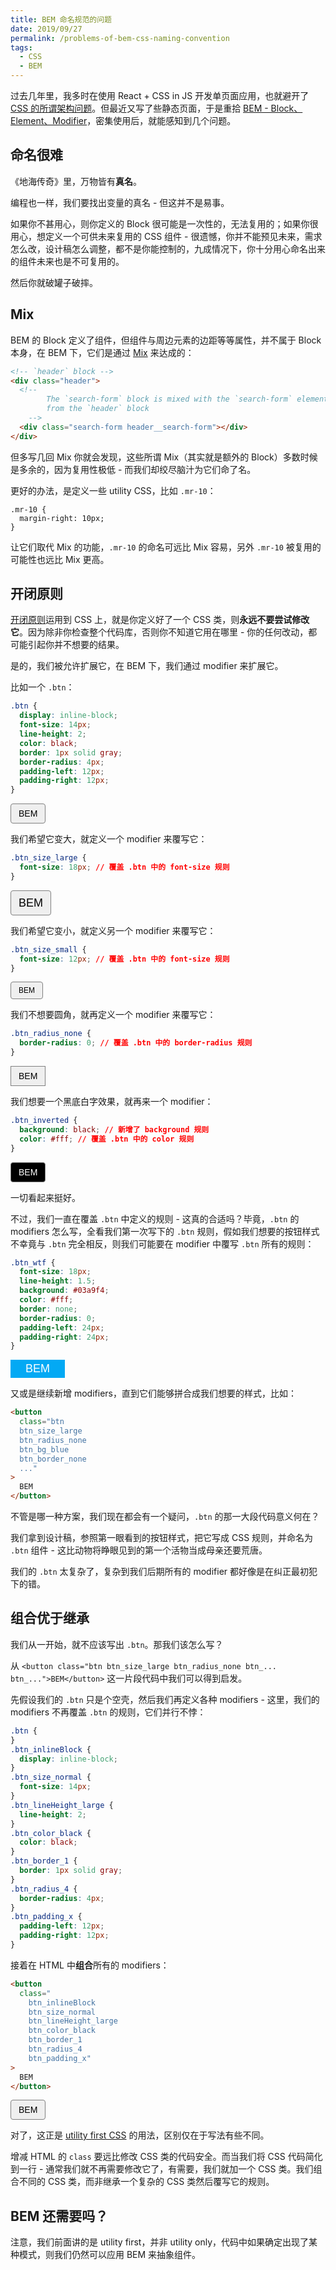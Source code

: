 ```yaml
---
title: BEM 命名规范的问题
date: 2019/09/27
permalink: /problems-of-bem-css-naming-convention
tags:
  - CSS
  - BEM
---
```


过去几年里，我多时在使用 React + CSS in JS 开发单页面应用，也就避开了 [CSS 的所谓架构问题](https://blog.zfanw.com/css-architecture/)。但最近又写了些静态页面，于是重拾 [BEM - Block、Element、Modifier](https://en.bem.info/)，密集使用后，就能感知到几个问题。

## 命名很难

《地海传奇》里，万物皆有**真名**。

编程也一样，我们要找出变量的真名 - 但这并不是易事。

如果你不甚用心，则你定义的 Block 很可能是一次性的，无法复用的；如果你很用心，想定义一个可供未来复用的 CSS 组件 - 很遗憾，你并不能预见未来，需求怎么改，设计稿怎么调整，都不是你能控制的，九成情况下，你十分用心命名出来的组件未来也是不可复用的。

然后你就破罐子破摔。

## Mix

BEM 的 Block 定义了组件，但组件与周边元素的边距等等属性，并不属于 Block 本身，在 BEM 下，它们是通过 [Mix](https://en.bem.info/methodology/quick-start/#mix) 来达成的：

```html
<!-- `header` block -->
<div class="header">
  <!--
        The `search-form` block is mixed with the `search-form` element
        from the `header` block
    -->
  <div class="search-form header__search-form"></div>
</div>
```

但多写几回 Mix 你就会发现，这些所谓 Mix（其实就是额外的 Block）多数时候是多余的，因为复用性极低 - 而我们却绞尽脑汁为它们命了名。

更好的办法，是定义一些 utility CSS，比如 `.mr-10`：

```
.mr-10 {
  margin-right: 10px;
}
```

让它们取代 Mix 的功能，`.mr-10` 的命名可远比 Mix 容易，另外 `.mr-10` 被复用的可能性也远比 Mix 更高。

## 开闭原则

[开闭原则](https://zh.wikipedia.org/zh-sg/%E5%BC%80%E9%97%AD%E5%8E%9F%E5%88%99)运用到 CSS 上，就是你定义好了一个 CSS 类，则**永远不要尝试修改它**。因为除非你检查整个代码库，否则你不知道它用在哪里 - 你的任何改动，都可能引起你并不想要的结果。

是的，我们被允许扩展它，在 BEM 下，我们通过 modifier 来扩展它。

比如一个 `.btn`：

```css
.btn {
  display: inline-block;
  font-size: 14px;
  line-height: 2;
  color: black;
  border: 1px solid gray;
  border-radius: 4px;
  padding-left: 12px;
  padding-right: 12px;
}
```

<style>
.btn {
  display: inline-block;
  font-size: 14px;
  line-height: 2;
  color: black;
  border: 1px solid gray;
  border-radius: 4px;
  padding-left: 12px;
  padding-right: 12px;
}
</style>

<div>
  <button class="btn">BEM</button>
</div>

我们希望它变大，就定义一个 modifier 来覆写它：

```css
.btn_size_large {
  font-size: 18px; // 覆盖 .btn 中的 font-size 规则
}
```

<style>
.btn_size_large {
  font-size: 18px;
}
</style>
<div>
  <button class="btn btn_size_large">BEM</button>
</div>

我们希望它变小，就定义另一个 modifier 来覆写它：

```css
.btn_size_small {
  font-size: 12px; // 覆盖 .btn 中的 font-size 规则
}
```

<style>
.btn_size_small {
  font-size: 12px;
}
</style>
<div>
  <button class="btn btn_size_small">BEM</button>
</div>

我们不想要圆角，就再定义一个 modifier 来覆写它：

```css
.btn_radius_none {
  border-radius: 0; // 覆盖 .btn 中的 border-radius 规则
}
```

<style>
.btn_radius_none {
  border-radius: 0;  // 覆盖 .btn 中的 border-raidus 规则
}
</style>
<div>
  <button class="btn btn_radius_none">BEM</button>
</div>

我们想要一个黑底白字效果，就再来一个 modifier：

```css
.btn_inverted {
  background: black; // 新增了 background 规则
  color: #fff; // 覆盖 .btn 中的 color 规则
}
```

<style>
.btn_inverted {
  background: black;
  color: #fff;
}
</style>
<div>
  <button class="btn btn_inverted">BEM</button>
</div>

一切看起来挺好。

不过，我们一直在覆盖 `.btn` 中定义的规则 - 这真的合适吗？毕竟，`.btn` 的 modifiers 怎么写，全看我们第一次写下的 `.btn` 规则，假如我们想要的按钮样式不幸竟与 `.btn` 完全相反，则我们可能要在 modifier 中覆写 `.btn` 所有的规则：

```css
.btn_wtf {
  font-size: 18px;
  line-height: 1.5;
  background: #03a9f4;
  color: #fff;
  border: none;
  border-radius: 0;
  padding-left: 24px;
  padding-right: 24px;
}
```

<div>
  <style>
  .btn_wtf {
    font-size: 18px;
    line-height: 1.5;
    background: #03a9f4;
    color: #fff;
    border: none;
    border-radius: 0;
    padding-left: 24px;
    padding-right: 24px;
  }
  </style>
  <button class="btn btn_wtf">BEM</button>
</div>

又或是继续新增 modifiers，直到它们能够拼合成我们想要的样式，比如：

```html
<button
  class="btn
  btn_size_large
  btn_radius_none
  btn_bg_blue
  btn_border_none
  ..."
>
  BEM
</button>
```

不管是哪一种方案，我们现在都会有一个疑问，`.btn` 的那一大段代码意义何在？

我们拿到设计稿，参照第一眼看到的按钮样式，把它写成 CSS 规则，并命名为 `.btn` 组件 - 这比动物将睁眼见到的第一个活物当成母亲还要荒唐。

我们的 `.btn` 太复杂了，复杂到我们后期所有的 modifier 都好像是在纠正最初犯下的错。

## 组合优于继承

我们从一开始，就不应该写出 `.btn`。那我们该怎么写？

从 `<button class="btn btn_size_large btn_radius_none btn_... btn_...">BEM</button>` 这一片段代码中我们可以得到启发。

先假设我们的 `.btn` 只是个空壳，然后我们再定义各种 modifiers - 这里，我们的 modifiers 不再覆盖 `.btn` 的规则，它们并行不悖：

```css
.btn {
}
.btn_inlineBlock {
  display: inline-block;
}
.btn_size_normal {
  font-size: 14px;
}
.btn_lineHeight_large {
  line-height: 2;
}
.btn_color_black {
  color: black;
}
.btn_border_1 {
  border: 1px solid gray;
}
.btn_radius_4 {
  border-radius: 4px;
}
.btn_padding_x {
  padding-left: 12px;
  padding-right: 12px;
}
```

接着在 HTML 中**组合**所有的 modifiers：

```html
<button
  class="
    btn_inlineBlock
    btn_size_normal
    btn_lineHeight_large
    btn_color_black
    btn_border_1
    btn_radius_4
    btn_padding_x"
>
  BEM
</button>
```

<div>
  <style>
  .btn_inlineBlock {
    display: inline-block;
  }
  .btn_size_normal {
    font-size: 14px;
  }
  .btn_lineHeight_large {
    line-height: 2;
  }
  .btn_color_black {
    color: black;
  }
  .btn_border_1 {
    border: 1px solid gray;
  }
  .btn_radius_4 {
    border-radius: 4px;
  }
  .btn_padding_x {
    padding-left: 12px;
    padding-right: 12px;
  }
  </style>
  <button class="btn_inlineBlock btn_size_normal btn_lineHeight_large btn_color_black btn_border_1 btn_radius_4 btn_padding_x">BEM</button>
</div>

对了，这正是 [utility first CSS](https://tailwindcss.com/) 的用法，区别仅在于写法有些不同。

增减 HTML 的 `class` 要远比修改 CSS 类的代码安全。而当我们将 CSS 代码简化到一行 - 通常我们就不再需要修改它了，有需要，我们就加一个 CSS 类。我们组合不同的 CSS 类，而非继承一个复杂的 CSS 类然后覆写它的规则。

## BEM 还需要吗？

注意，我们前面讲的是 utility first，并非 utility only，代码中如果确定出现了某种模式，则我们仍然可以应用 BEM 来抽象组件。